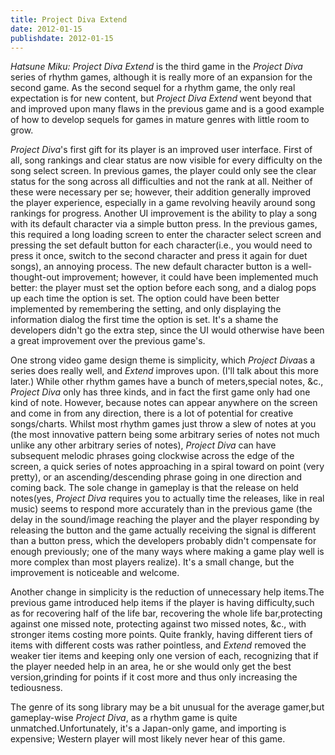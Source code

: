 ```yaml
---
title: Project Diva Extend
date: 2012-01-15
publishdate: 2012-01-15
---
```


<i>Hatsune Miku: Project Diva Extend</i> is the third game in the
<i>Project Diva</i> series of rhythm games, although it is really more of
an expansion for the second game.  As the second sequel for a rhythm
game, the only real expectation is for new content, but <i>Project Diva
Extend</i> went beyond that and improved upon many flaws in the previous
game and is a good example of how to develop sequels for games in mature
genres with little room to grow.

<i>Project Diva</i>'s first gift for its player is an improved
user interface.  First of all, song rankings and clear status are now
visible for every difficulty on the song select screen.  In previous
games, the player could only see the clear status for the song across all
difficulties and not the rank at all.  Neither of these were necessary
per se; however, their addition generally improved the player experience,
especially in a game revolving heavily around song rankings for progress.
Another UI improvement is the ability to play a song with its default
character via a simple button press.  In the previous games, this
required a long loading screen to enter the character select screen and
pressing the set default button for each character(i.e., you would need
to press it once, switch to the second character and press it again for
duet songs), an annoying process.  The new default character button is a
well-thought-out improvement; however, it could have been implemented
much better: the player must set the option before each song, and
a dialog pops up each time the option is set.  The option could have been
better implemented by remembering the setting, and only displaying the
information dialog the first time the option is set.  It's a shame the
developers didn't go the extra step, since the UI would otherwise have
been a great improvement over the previous game's.

One strong video game design theme is simplicity, which <i>Project
Diva</i>as a series does really well, and <i>Extend</i> improves upon.
(I'll talk about this more later.)  While other rhythm games have a bunch
of meters,special notes, &c., <i>Project Diva</i> only has three kinds,
and in fact the first game only had one kind of note.  However, because
notes can appear anywhere on the screen and come in from any direction,
there is a lot of potential for creative songs/charts.  Whilst most
rhythm games just throw a slew of notes at you (the most innovative
pattern being some arbitrary series of notes not much unlike any other
arbitrary series of notes), <i>Project Diva</i> can have subsequent
melodic phrases going clockwise across the edge of the screen, a quick
series of notes approaching in a spiral toward on point (very pretty), or
an ascending/descending phrase going in one direction and coming back.
The sole change in gameplay is that the release on held notes(yes,
<i>Project Diva</i> requires you to actually time the releases, like
in real music) seems to respond more accurately than in the previous game
(the delay in the sound/image reaching the player and the player
responding by releasing the button and the game actually receiving the
signal is different than a button press, which the developers probably
didn't compensate for enough previously; one of the many ways where
making a game play well is more complex than most players realize).  It's
a small change, but the improvement is noticeable and welcome.

Another change in simplicity is the reduction of unnecessary help
items.The previous game introduced help items if the player is having
difficulty,such as for recovering half of the life bar, recovering the
whole life bar,protecting against one missed note, protecting against
two missed notes, &c., with stronger items costing more points.  Quite
frankly, having different tiers of items with different costs was rather
pointless, and <i>Extend</i> removed the weaker tier items and keeping
only one version of each, recognizing that if the player needed help in
an area, he or she would only get the best version,grinding for points
if it cost more and thus only increasing the tediousness.

The genre of its song library may be a bit unusual for the average
gamer,but gameplay-wise <i>Project Diva</i>, as a rhythm game is quite
unmatched.Unfortunately, it's a Japan-only game, and importing is
expensive; Western player will most likely never hear of this game.
